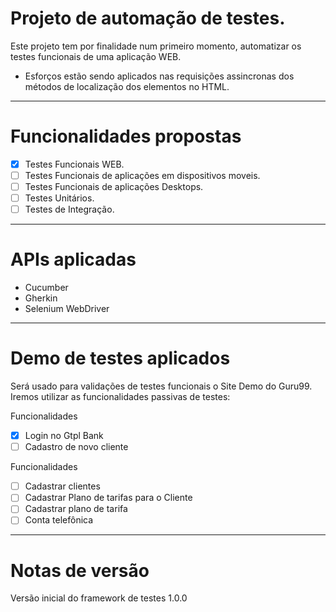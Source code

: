 # Projeto de automação de testes.
Este projeto tem por finalidade num primeiro momento, automatizar os testes funcionais de uma aplicação WEB.
- Esforços estão sendo aplicados nas requisições assincronas dos métodos de localização dos elementos no HTML.

---

# Funcionalidades propostas
- [x] Testes Funcionais WEB.
- [ ] Testes Funcionais de aplicações em dispositivos moveis.
- [ ] Testes Funcionais de aplicações Desktops.
- [ ] Testes Unitários.
- [ ] Testes de Integração.

---

# APIs aplicadas
- Cucumber
- Gherkin
- Selenium WebDriver

---

# Demo de testes aplicados
Será usado para validações de testes funcionais o Site Demo do Guru99. Iremos utilizar as funcionalidades passivas de testes:

Funcionalidades
- [x] Login no Gtpl Bank
- [ ] Cadastro de novo cliente 

Funcionalidades
- [ ] Cadastrar clientes
- [ ] Cadastrar Plano de tarifas para o Cliente
- [ ] Cadastrar plano de tarifa
- [ ] Conta telefônica

---

# Notas de versão
Versão inicial do framework de testes 1.0.0

